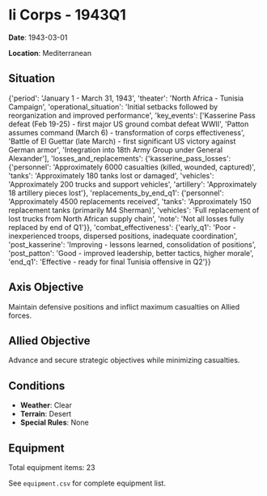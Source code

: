 # Ii Corps - 1943Q1

**Date**: 1943-03-01

**Location**: Mediterranean

## Situation

{'period': 'January 1 - March 31, 1943', 'theater': 'North Africa - Tunisia Campaign', 'operational_situation': 'Initial setbacks followed by reorganization and improved performance', 'key_events': ['Kasserine Pass defeat (Feb 19-25) - first major US ground combat defeat WWII', 'Patton assumes command (March 6) - transformation of corps effectiveness', 'Battle of El Guettar (late March) - first significant US victory against German armor', 'Integration into 18th Army Group under General Alexander'], 'losses_and_replacements': {'kasserine_pass_losses': {'personnel': 'Approximately 6000 casualties (killed, wounded, captured)', 'tanks': 'Approximately 180 tanks lost or damaged', 'vehicles': 'Approximately 200 trucks and support vehicles', 'artillery': 'Approximately 18 artillery pieces lost'}, 'replacements_by_end_q1': {'personnel': 'Approximately 4500 replacements received', 'tanks': 'Approximately 150 replacement tanks (primarily M4 Sherman)', 'vehicles': 'Full replacement of lost trucks from North African supply chain', 'note': 'Not all losses fully replaced by end of Q1'}}, 'combat_effectiveness': {'early_q1': 'Poor - inexperienced troops, dispersed positions, inadequate coordination', 'post_kasserine': 'Improving - lessons learned, consolidation of positions', 'post_patton': 'Good - improved leadership, better tactics, higher morale', 'end_q1': 'Effective - ready for final Tunisia offensive in Q2'}}

## Axis Objective

Maintain defensive positions and inflict maximum casualties on Allied forces.

## Allied Objective

Advance and secure strategic objectives while minimizing casualties.

## Conditions

- **Weather**: Clear
- **Terrain**: Desert
- **Special Rules**: None

## Equipment

Total equipment items: 23

See `equipment.csv` for complete equipment list.
